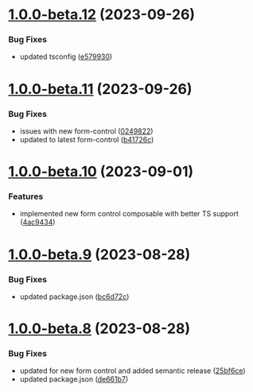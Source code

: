 # [1.0.0-beta.12](https://github.com/vue-interface/textarea-field/compare/v1.0.0-beta.11...v1.0.0-beta.12) (2023-09-26)


### Bug Fixes

* updated tsconfig ([e579930](https://github.com/vue-interface/textarea-field/commit/e579930379b5b94bcac1800947f2c732fa98ea69))

# [1.0.0-beta.11](https://github.com/vue-interface/textarea-field/compare/v1.0.0-beta.10...v1.0.0-beta.11) (2023-09-26)


### Bug Fixes

* issues with new form-control ([0249822](https://github.com/vue-interface/textarea-field/commit/0249822a1f6f483c536e97e21227c07afeebdb4d))
* updated to latest form-control ([b41726c](https://github.com/vue-interface/textarea-field/commit/b41726cd120cb0afb516acd2ed379d889c2ff2bc))

# [1.0.0-beta.10](https://github.com/vue-interface/textarea-field/compare/v1.0.0-beta.9...v1.0.0-beta.10) (2023-09-01)


### Features

* implemented new form control composable with better TS support ([4ac9434](https://github.com/vue-interface/textarea-field/commit/4ac9434d3a8a8e59594347e9077b3f3093ca2bb7))

# [1.0.0-beta.9](https://github.com/vue-interface/textarea-field/compare/v1.0.0-beta.8...v1.0.0-beta.9) (2023-08-28)


### Bug Fixes

* updated package.json ([bc6d72c](https://github.com/vue-interface/textarea-field/commit/bc6d72c3508b15031b39fccc805aa0d7c903b075))

# [1.0.0-beta.8](https://github.com/vue-interface/textarea-field/compare/v1.0.0-beta.7...v1.0.0-beta.8) (2023-08-28)


### Bug Fixes

* updated for new form control and added semantic release ([25bf6ce](https://github.com/vue-interface/textarea-field/commit/25bf6ce9305c9b72e6de42028e370236daf9f8e9))
* updated package.json ([de661b7](https://github.com/vue-interface/textarea-field/commit/de661b7ca615a4566402cf982161e1ead79550fb))
